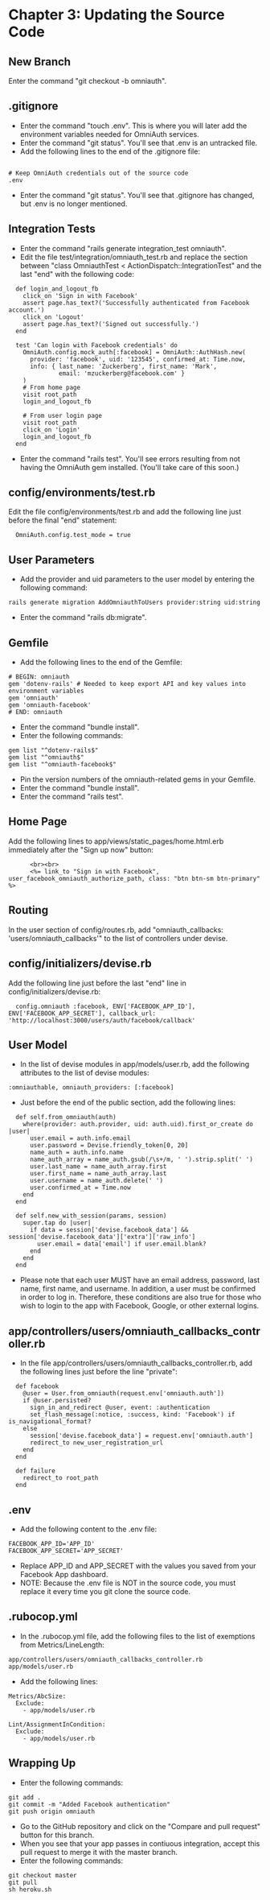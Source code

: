 # Chapter 3: Updating the Source Code

## New Branch
Enter the command "git checkout -b omniauth".

## .gitignore
* Enter the command "touch .env".  This is where you will later add the environment variables needed for OmniAuth services.
* Enter the command "git status".  You'll see that .env is an untracked file.
* Add the following lines to the end of the .gitignore file:
```

# Keep OmniAuth credentials out of the source code
.env
```
* Enter the command "git status".  You'll see that .gitignore has changed, but .env is no longer mentioned.

## Integration Tests
* Enter the command "rails generate integration_test omniauth".
* Edit the file test/integration/omniauth_test.rb and replace the section between "class OmniauthTest < ActionDispatch::IntegrationTest" and the last "end" with the following code:
```
  def login_and_logout_fb
    click_on 'Sign in with Facebook'
    assert page.has_text?('Successfully authenticated from Facebook account.')
    click_on 'Logout'
    assert page.has_text?('Signed out successfully.')
  end

  test 'Can login with Facebook credentials' do
    OmniAuth.config.mock_auth[:facebook] = OmniAuth::AuthHash.new(
      provider: 'facebook', uid: '123545', confirmed_at: Time.now,
      info: { last_name: 'Zuckerberg', first_name: 'Mark',
              email: 'mzuckerberg@facebook.com' }
    )
    # From home page
    visit root_path
    login_and_logout_fb

    # From user login page
    visit root_path
    click_on 'Login'
    login_and_logout_fb
  end
```
* Enter the command "rails test".  You'll see errors resulting from not having the OmniAuth gem installed.  (You'll take care of this soon.)

## config/environments/test.rb
Edit the file config/environments/test.rb and add the following line just before the final "end" statement:
```
  OmniAuth.config.test_mode = true
```

## User Parameters
* Add the provider and uid parameters to the user model by entering the following command:
```
rails generate migration AddOmniauthToUsers provider:string uid:string
```
* Enter the command "rails db:migrate".


## Gemfile
* Add the following lines to the end of the Gemfile:
```
# BEGIN: omniauth
gem 'dotenv-rails' # Needed to keep export API and key values into environment variables
gem 'omniauth'
gem 'omniauth-facebook'
# END: omniauth

```
* Enter the command "bundle install".
* Enter the following commands:
```
gem list "^dotenv-rails$"
gem list "^omniauth$"
gem list "^omniauth-facebook$"
```
* Pin the version numbers of the omniauth-related gems in your Gemfile.
* Enter the command "bundle install".
* Enter the command "rails test".

## Home Page
Add the following lines to app/views/static_pages/home.html.erb immediately after the "Sign up now" button:
```
      <br><br>
      <%= link_to "Sign in with Facebook", user_facebook_omniauth_authorize_path, class: "btn btn-sm btn-primary" %>
```

## Routing
In the user section of config/routes.rb, add "omniauth_callbacks: 'users/omniauth_callbacks'" to the list of controllers under devise.

## config/initializers/devise.rb
Add the following line just before the last "end" line in config/initializers/devise.rb:
```
  config.omniauth :facebook, ENV['FACEBOOK_APP_ID'], ENV['FACEBOOK_APP_SECRET'], callback_url: 'http://localhost:3000/users/auth/facebook/callback'
```

## User Model
* In the list of devise modules in app/models/user.rb, add the following attributes to the list of devise modules:
```
:omniauthable, omniauth_providers: [:facebook]
```
* Just before the end of the public section, add the following lines:
```
  def self.from_omniauth(auth)
    where(provider: auth.provider, uid: auth.uid).first_or_create do |user|
      user.email = auth.info.email
      user.password = Devise.friendly_token[0, 20]
      name_auth = auth.info.name
      name_auth_array = name_auth.gsub(/\s+/m, ' ').strip.split(' ')
      user.last_name = name_auth_array.first
      user.first_name = name_auth_array.last
      user.username = name_auth.delete(' ')
      user.confirmed_at = Time.now
    end
  end

  def self.new_with_session(params, session)
    super.tap do |user|
      if data = session['devise.facebook_data'] && session['devise.facebook_data']['extra']['raw_info']
        user.email = data['email'] if user.email.blank?
      end
    end
  end
```
* Please note that each user MUST have an email address, password, last name, first name, and username.  In addition, a user must be confirmed in order to log in.  Therefore, these conditions are also true for those who wish to login to the app with Facebook, Google, or other external logins.

## app/controllers/users/omniauth_callbacks_controller.rb
* In the file app/controllers/users/omniauth_callbacks_controller.rb, add the following lines just before the line "private":
```
  def facebook
    @user = User.from_omniauth(request.env['omniauth.auth'])
    if @user.persisted?
      sign_in_and_redirect @user, event: :authentication
      set_flash_message(:notice, :success, kind: 'Facebook') if is_navigational_format?
    else
      session['devise.facebook_data'] = request.env['omniauth.auth']
      redirect_to new_user_registration_url
    end
  end

  def failure
    redirect_to root_path
  end
```

## .env
* Add the following content to the .env file:
```
FACEBOOK_APP_ID='APP_ID'
FACEBOOK_APP_SECRET='APP_SECRET'
```
* Replace APP_ID and APP_SECRET with the values you saved from your Facebook App dashboard.
* NOTE: Because the .env file is NOT in the source code, you must replace it every time you git clone the source code.

## .rubocop.yml
* In the .rubocop.yml file, add the following files to the list of exemptions from Metrics/LineLength:
```
app/controllers/users/omniauth_callbacks_controller.rb
app/models/user.rb
```
* Add the following lines:
```
Metrics/AbcSize:
  Exclude:
    - app/models/user.rb

Lint/AssignmentInCondition:
  Exclude:
    - app/models/user.rb
```


## Wrapping Up
* Enter the following commands:
```
git add .
git commit -m "Added Facebook authentication"
git push origin omniauth
```
* Go to the GitHub repository and click on the "Compare and pull request" button for this branch.
* When you see that your app passes in contiuous integration, accept this pull request to merge it with the master branch.
* Enter the following commands:
```
git checkout master
git pull
sh heroku.sh
```
